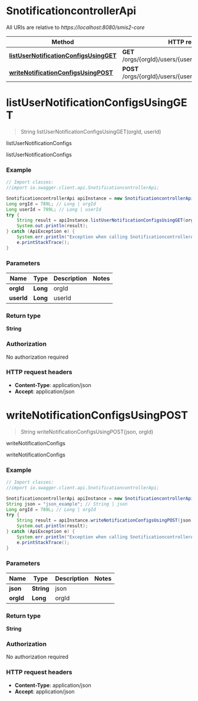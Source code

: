 # SnotificationcontrollerApi

All URIs are relative to *https://localhost:8080/smis2-core*

Method | HTTP request | Description
------------- | ------------- | -------------
[**listUserNotificationConfigsUsingGET**](SnotificationcontrollerApi.md#listUserNotificationConfigsUsingGET) | **GET** /orgs/{orgId}/users/{userId}/notificationconfigs | listUserNotificationConfigs
[**writeNotificationConfigsUsingPOST**](SnotificationcontrollerApi.md#writeNotificationConfigsUsingPOST) | **POST** /orgs/{orgId}/users/{userId}/notificationconfigs | writeNotificationConfigs


<a name="listUserNotificationConfigsUsingGET"></a>
# **listUserNotificationConfigsUsingGET**
> String listUserNotificationConfigsUsingGET(orgId, userId)

listUserNotificationConfigs

listUserNotificationConfigs

### Example
```java
// Import classes:
//import io.swagger.client.api.SnotificationcontrollerApi;

SnotificationcontrollerApi apiInstance = new SnotificationcontrollerApi();
Long orgId = 789L; // Long | orgId
Long userId = 789L; // Long | userId
try {
    String result = apiInstance.listUserNotificationConfigsUsingGET(orgId, userId);
    System.out.println(result);
} catch (ApiException e) {
    System.err.println("Exception when calling SnotificationcontrollerApi#listUserNotificationConfigsUsingGET");
    e.printStackTrace();
}
```

### Parameters

Name | Type | Description  | Notes
------------- | ------------- | ------------- | -------------
 **orgId** | **Long**| orgId |
 **userId** | **Long**| userId |

### Return type

**String**

### Authorization

No authorization required

### HTTP request headers

 - **Content-Type**: application/json
 - **Accept**: application/json

<a name="writeNotificationConfigsUsingPOST"></a>
# **writeNotificationConfigsUsingPOST**
> String writeNotificationConfigsUsingPOST(json, orgId)

writeNotificationConfigs

writeNotificationConfigs

### Example
```java
// Import classes:
//import io.swagger.client.api.SnotificationcontrollerApi;

SnotificationcontrollerApi apiInstance = new SnotificationcontrollerApi();
String json = "json_example"; // String | json
Long orgId = 789L; // Long | orgId
try {
    String result = apiInstance.writeNotificationConfigsUsingPOST(json, orgId);
    System.out.println(result);
} catch (ApiException e) {
    System.err.println("Exception when calling SnotificationcontrollerApi#writeNotificationConfigsUsingPOST");
    e.printStackTrace();
}
```

### Parameters

Name | Type | Description  | Notes
------------- | ------------- | ------------- | -------------
 **json** | **String**| json |
 **orgId** | **Long**| orgId |

### Return type

**String**

### Authorization

No authorization required

### HTTP request headers

 - **Content-Type**: application/json
 - **Accept**: application/json

